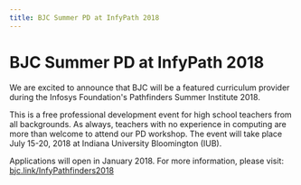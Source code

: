 ```yaml
---
title: BJC Summer PD at InfyPath 2018
---
```


# BJC Summer PD at InfyPath 2018 #

We are excited to announce that BJC will be a featured curriculum provider during the Infosys Foundation's Pathfinders Summer Institute 2018.

This is a free professional development event for high school teachers from all backgrounds. As always, teachers with no experience in computing are more than welcome to attend our PD workshop. The event will take place July 15-20, 2018 at Indiana University Bloomington (IUB).

Applications will open in January 2018. For more information, please visit: [bjc.link/InfyPathfinders2018](http://bjc.link/InfyPathfinders2018)

